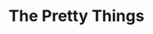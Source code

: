 ---
title: "The Pretty Things"
summary: "English R&B and Beat band from London, formed in 1963. The Pretty Things disbanded in late 2018. In September 2020, less than half a year after Phil May's death, the band released a final acoustic album featuring recordings from 2019. Original lineup 1963: Phil May, Dick Taylor, Brian Pendleton, John Stax, Viv Prince Final lineup 2018: Phil May, Dick Taylor, Frank Holland, George Woosey, Jack Greenwood"
image: "the-pretty-things.jpg"
apple_music_artist_url: "None"
wikipedia_url: "none"
---